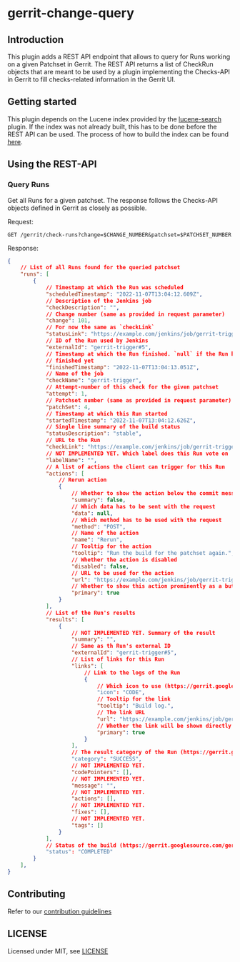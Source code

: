 # gerrit-change-query

## Introduction

This plugin adds a REST API endpoint that allows to query for Runs working
on a given Patchset in Gerrit. The REST API returns a list of CheckRun objects
that are meant to be used by a plugin implementing the Checks-API in Gerrit to
fill checks-related information in the Gerrit UI.

## Getting started

This plugin depends on the Lucene index provided by the
[lucene-search](https://plugins.jenkins.io/lucene-search) plugin. If the index
was not already built, this has to be done before the REST API can be used. The
process of how to build the index can be found
[here](https://plugins.jenkins.io/lucene-search/#plugin-content-database-rebuild).

## Using the REST-API

### Query Runs

Get all Runs for a given patchset. The response follows the Checks-API
objects defined in Gerrit as closely as possible.

Request:

```
GET /gerrit/check-runs?change=$CHANGE_NUMBER&patchset=$PATCHSET_NUMBER
```

Response:

```json
{
    // List of all Runs found for the queried patchset
    "runs": [
        {
            // Timestamp at which the Run was scheduled
            "scheduledTimestamp": "2022-11-07T13:04:12.609Z",
            // Description of the Jenkins job
            "checkDescription": "",
            // Change number (same as provided in request parameter)
            "change": 101,
            // For now the same as `checkLink`
            "statusLink": "https://example.com/jenkins/job/gerrit-trigger/5/",
            // ID of the Run used by Jenkins
            "externalId": "gerrit-trigger#5",
            // Timestamp at which the Run finished. `null` if the Run hasn't
            // finished yet
            "finishedTimestamp": "2022-11-07T13:04:13.051Z",
            // Name of the job
            "checkName": "gerrit-trigger",
            // Attempt-number of this check for the given patchset
            "attempt": 1,
            // Patchset number (same as provided in request parameter)
            "patchSet": 4,
            // Timestamp at which this Run started
            "startedTimestamp": "2022-11-07T13:04:12.626Z",
            // Single line summary of the build status
            "statusDescription": "stable",
            // URL to the Run
            "checkLink": "https://example.com/jenkins/job/gerrit-trigger/5/",
            // NOT IMPLEMENTED YET. Which label does this Run vote on
            "labelName": "",
            // A list of actions the client can trigger for this Run
            "actions": [
                // Rerun action
                {
                    // Whether to show the action below the commit message
                    "summary": false,
                    // Which data has to be sent with the request
                    "data": null,
                    // Which method has to be used with the request
                    "method": "POST",
                    // Name of the action
                    "name": "Rerun",
                    // Tooltip for the action
                    "tooltip": "Run the build for the patchset again.",
                    // Whether the action is disabled
                    "disabled": false,
                    // URL to be used for the action
                    "url": "https://example.com/jenkins/job/gerrit-trigger/5/gerrit-trigger-retrigger-this",
                    // Whether to show this action prominently as a button
                    "primary": true
                }
            ],
            // List of the Run's results
            "results": [
                {
                    // NOT IMPLEMENTED YET. Summary of the result
                    "summary": "",
                    // Same as th Run's external ID
                    "externalId": "gerrit-trigger#5",
                    // List of links for this Run
                    "links": [
                        // Link to the logs of the Run
                        {
                            // Which icon to use (https://gerrit.googlesource.com/gerrit/+/master/polygerrit-ui/app/api/checks.ts#505)
                            "icon": "CODE",
                            // Tooltip for the link
                            "tooltip": "Build log.",
                            // The link URL
                            "url": "https://example.com/jenkins/job/gerrit-trigger/5/console",
                            // Whether the link will be shown directly in the table
                            "primary": true
                        }
                    ],
                    // The result category of the Run (https://gerrit.googlesource.com/gerrit/+/master/polygerrit-ui/app/api/checks.ts#464)
                    "category": "SUCCESS",
                    // NOT IMPLEMENTED YET.
                    "codePointers": [],
                    // NOT IMPLEMENTED YET.
                    "message": "",
                    // NOT IMPLEMENTED YET.
                    "actions": [],
                    // NOT IMPLEMENTED YET.
                    "fixes": [],
                    // NOT IMPLEMENTED YET.
                    "tags": []
                }
            ],
            // Status of the build (https://gerrit.googlesource.com/gerrit/+/master/polygerrit-ui/app/api/checks.ts#322)
            "status": "COMPLETED"
        }
    ],
}
```

## Contributing

Refer to our [contribution guidelines](https://github.com/jenkinsci/.github/blob/master/CONTRIBUTING.md)

## LICENSE

Licensed under MIT, see [LICENSE](LICENSE.md)
